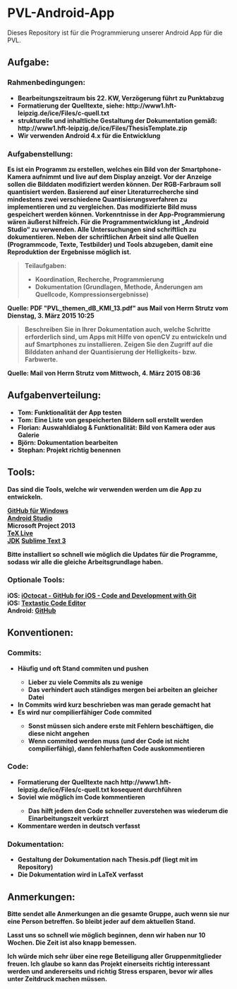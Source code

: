 # PVL-Android-App
Dieses Repository ist für die Programmierung unserer Android App für die PVL.

## Aufgabe:
### Rahmenbedingungen:
<ul>
<li><b>Bearbeitungszeitraum bis 22. KW, Verzögerung führt zu Punktabzug</li>
<li>Formatierung der Quelltexte, siehe: http://www1.hft-leipzig.de/ice/Files/c-quell.txt</li>
<li>strukturelle und inhaltliche Gestaltung der Dokumentation gemäß: http://www1.hft-leipzig.de/ice/Files/ThesisTemplate.zip</li>
<li>Wir verwenden Android 4.x für die Entwicklung</li>
</ul>

### Aufgabenstellung:
> <p>
Es ist ein Programm zu erstellen, welches ein Bild von der Smartphone-Kamera aufnimmt und live auf dem Display anzeigt. Vor der Anzeige sollen die Bilddaten modifiziert werden können. Der RGB-Farbraum soll quantisiert werden. Basierend auf einer Literaturrecherche sind mindestens zwei verschiedene Quantisierungsverfahren zu implementieren und zu vergleichen. Das modifizierte Bild muss gespeichert werden können. Vorkenntnisse in der App-Programmierung wären äußerst hilfreich. Für die Programmentwicklung ist „Android Studio“ zu verwenden. <b>Alle Untersuchungen sind schriftlich zu dokumentieren. Neben der schriftlichen Arbeit sind alle Quellen (Programmcode, Texte, Testbilder) und Tools abzugeben, damit eine Reproduktion der Ergebnisse möglich ist.</b>
> </p>
> <p>
> Teilaufgaben:
> <ul>
> <li>Koordination, Recherche, Programmierung</li>
> <li>Dokumentation (Grundlagen, Methode, Änderungen am Quellcode, Kompressionsergebnisse)</li>
> </ul>
> </p>

Quelle: PDF "PVL_themen_dB_KMI_13.pdf" aus Mail von Herrn Strutz vom Dienstag, 3. März 2015 10:25

> <p>
> Beschreiben Sie in Ihrer Dokumentation auch, welche Schritte erforderlich sind, um Apps mit Hilfe
> von openCV zu entwickeln und auf Smartphones zu installieren. Zeigen Sie den Zugriff auf die
> Bilddaten anhand der Quantisierung der Helligkeits- bzw. Farbwerte.
> </p>

Quelle: Mail von Herrn Strutz vom Mittwoch, 4. März 2015 08:36

## Aufgabenverteilung:

<p>
  <ul>
    <li>Tom: Funktionalität der App testen</li>
    <li>Tom: Eine Liste von gespeicherten Bildern soll erstellt werden</li>
    <li>Florian: Auswahldialog & Funktionalität: Bild von Kamera oder aus Galerie</li>
    <li>Björn: Dokumentation bearbeiten</li>
    <li>Stephan: Projekt richtig benennen</li>
  </ul>
</p>

## Tools:

Das sind die Tools, welche wir verwenden werden um die App zu entwickeln.

<a href="https://windows.github.com/" title="GitHub für Windows">GitHub für Windows</a><br>
<a href="https://developer.android.com/sdk/index.html" title="Android Studio">Android Studio</a><br>
Microsoft Project 2013<br>
<a href="http://mirror.ctan.org/systems/texlive/tlnet/install-tl-windows.exe" title="TeX Live">TeX Live</a><br>
<a href="http://www.oracle.com/technetwork/java/javase/downloads/jdk8-downloads-2133151.html" title="JDK">JDK</a>
<a href="http://www.sublimetext.com/3" title="Sublime Text 3">Sublime Text 3</a>

<p>Bitte installiert so schnell wie möglich die Updates für die Programme, sodass wir alle die gleiche Arbeitsgrundlage haben.</p>
  
### Optionale Tools:
iOS: <a href="https://itunes.apple.com/us/app/ioctocat-github-for-ios-code/id669642611" title="iOctocat - GitHub for iOS - Code and Development with Git">iOctocat - GitHub for iOS - Code and Development with Git</a><br>
iOS: <a href="https://itunes.apple.com/us/app/id383577124" title="Textastic Code Editor">Textastic Code Editor</a><br>
Android: <a href="https://play.google.com/store/apps/details?id=com.github.mobile" title="GitHub">GitHub</a>

## Konventionen:
### Commits:
<ul>
<li>Häufig und oft Stand commiten und pushen</li>
  <ul>
  <li>Lieber zu viele Commits als zu wenige</li>
  <li>Das verhindert auch ständiges mergen bei arbeiten an gleicher Datei</li>
  </ul>
<li>In Commits wird kurz beschrieben was man gerade gemacht hat</li>
<li>Es wird nur compilierfähiger Code commited</li>
  <ul>
  <li>Sonst müssen sich andere erste mit Fehlern beschäftigen, die diese nicht angehen</li>
  <li>Wenn commited werden muss (und der Code ist nicht compilierfähig), dann fehlerhaften Code auskommentieren</li>
  </ul>
</ul>

### Code:
<ul>
<li><b>Formatierung der Quelltexte nach http://www1.hft-leipzig.de/ice/Files/c-quell.txt kosequent durchführen</b></li>
<li>Soviel wie möglich im Code kommentieren</li>
  <ul>
  <li>Das hilft jedem den Code schneller zuverstehen was wiederum die Einarbeitungszeit verkürzt</li>
  </ul>
<li>Kommentare werden in deutsch verfasst</li>
</ul>

### Dokumentation:
<ul>
<li><b>Gestaltung der Dokumentation nach Thesis.pdf</b> (liegt mit im Repository)</li>
<li>Die Dokumentation wird in LaTeX verfasst</li>
</ul>

## Anmerkungen:

Bitte sendet alle Anmerkungen an die gesamte Gruppe, auch wenn sie nur eine Person betreffen. So bleibt jeder auf dem aktuellen Stand.

Lasst uns so schnell wie möglich beginnen, denn wir haben nur 10 Wochen. Die Zeit ist also knapp bemessen.

<b>Ich würde mich sehr über eine rege Beteiligung aller Gruppenmitglieder freuen.</b> Ich glaube so kann das Projekt einerseits richtig interessant werden und andererseits und richtig Stress ersparen, bevor wir alles unter Zeitdruck machen müssen.
